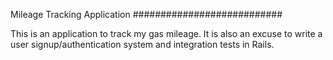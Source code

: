 Mileage Tracking Application
###########################

This is an application to track my gas mileage.  It is also an excuse to write a user signup/authentication system and integration tests in Rails.